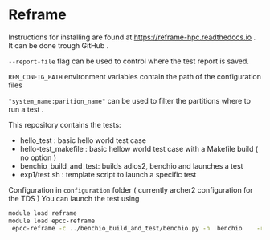 # Reframe 

Instructions for installing are found at https://reframe-hpc.readthedocs.io . It can be done trough GitHub .

`--report-file` flag can be used to control where the test report is saved.

`RFM_CONFIG_PATH` environment variables contain the path of the configuration files

`"system_name:parition_name"` can be used to filter the partitions where to run a test .

This repository contains the tests:

- hello_test : basic hello world test case
- hello-test_makefile : basic hellow world test case with a Makefile build ( no option )
- benchio_build_and_test: builds adios2, benchio and launches a test
- exp1/test.sh : template script to launch a specific test

Configuration in `configuration` folder ( currently archer2 configuration for the TDS )
You can launch the test using

```bash 
module load reframe
module load epcc-reframe
 epcc-reframe -c ../benchio_build_and_test/benchio.py -n  benchio    -r -J "account=z19"
 ```